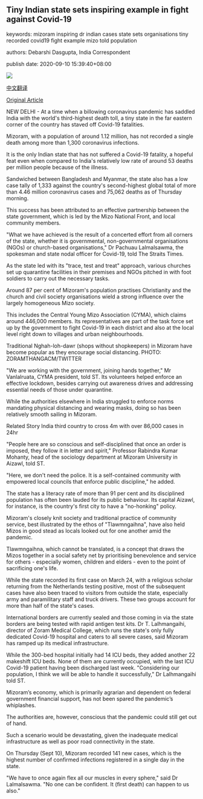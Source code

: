 ## Tiny Indian state sets inspiring example in fight against Covid-19

keywords: mizoram inspiring dr indian cases state sets organisations tiny recorded covid19 fight example mizo told population

authors: Debarshi Dasgupta, India Correspondent

publish date: 2020-09-10 15:39:40+08:00

![](https://www.straitstimes.com/sites/default/files/styles/x_large/public/articles/2020/09/10/eb_india_100920.jpg?itok=0-g68Gbs)

[中文翻译](Tiny%20Indian%20state%20sets%20inspiring%20example%20in%20fight%20against%20Covid-19_zh.md)

[Original Article](https://www.straitstimes.com/asia/south-asia/tiny-indian-state-sets-inspiring-example-in-fight-against-covid-19)

NEW DELHI - At a time when a billowing coronavirus pandemic has saddled India with the world's third-highest death toll, a tiny state in the far eastern corner of the country has staved off Covid-19 fatalities.

Mizoram, with a population of around 1.12 million, has not recorded a single death among more than 1,300 coronavirus infections.

It is the only Indian state that has not suffered a Covid-19 fatality, a hopeful feat even when compared to India's relatively low rate of around 53 deaths per million people because of the illness.

Sandwiched between Bangladesh and Myanmar, the state also has a low case tally of 1,333 against the country's second-highest global total of more than 4.46 million coronavirus cases and 75,062 deaths as of Thursday morning.

This success has been attributed to an effective partnership between the state government, which is led by the Mizo National Front, and local community members.

"What we have achieved is the result of a concerted effort from all corners of the state, whether it is governmental, non-governmental organisations (NGOs) or church-based organisations," Dr Pachuau Lalmalsawma, the spokesman and state nodal officer for Covid-19, told The Straits Times.

As the state led with its "trace, test and treat" approach, various churches set up quarantine facilities in their premises and NGOs pitched in with foot soldiers to carry out the necessary tasks.

Around 87 per cent of Mizoram's population practises Christianity and the church and civil society organisations wield a strong influence over the largely homogeneous Mizo society.

This includes the Central Young Mizo Association (CYMA), which claims around 446,000 members. Its representatives are part of the task force set up by the government to fight Covid-19 in each district and also at the local level right down to villages and urban neighbourhoods.



Traditional Nghah-loh-dawr (shops without shopkeepers) in Mizoram have become popular as they encourage social distancing. PHOTO: ZORAMTHANGACM/TWITTER



"We are working with the government, joining hands together," Mr Vanlalruata, CYMA president, told ST. Its volunteers helped enforce an effective lockdown, besides carrying out awareness drives and addressing essential needs of those under quarantine.

While the authorities elsewhere in India struggled to enforce norms mandating physical distancing and wearing masks, doing so has been relatively smooth sailing in Mizoram.

Related Story India third country to cross 4m with over 86,000 cases in 24hr

"People here are so conscious and self-disciplined that once an order is imposed, they follow it in letter and spirit," Professor Rabindra Kumar Mohanty, head of the sociology department at Mizoram University in Aizawl, told ST.

"Here, we don't need the police. It is a self-contained community with empowered local councils that enforce public discipline," he added.

The state has a literacy rate of more than 91 per cent and its disciplined population has often been lauded for its public behaviour. Its capital Aizawl, for instance, is the country's first city to have a "no-honking" policy.

Mizoram's closely knit society and traditional practice of community service, best illustrated by the ethos of "Tlawmngaihna", have also held Mizos in good stead as locals looked out for one another amid the pandemic.

Tlawmngaihna, which cannot be translated, is a concept that draws the Mizos together in a social safety net by prioritising benevolence and service for others - especially women, children and elders - even to the point of sacrificing one's life.

While the state recorded its first case on March 24, with a religious scholar returning from the Netherlands testing positive, most of the subsequent cases have also been traced to visitors from outside the state, especially army and paramilitary staff and truck drivers. These two groups account for more than half of the state's cases.

International borders are currently sealed and those coming in via the state borders are being tested with rapid antigen test kits. Dr T. Lalhmangaihi, director of Zoram Medical College, which runs the state's only fully dedicated Covid-19 hospital and caters to all severe cases, said Mizoram has ramped up its medical infrastructure.

While the 300-bed hospital initially had 14 ICU beds, they added another 22 makeshift ICU beds. None of them are currently occupied, with the last ICU Covid-19 patient having been discharged last week. "Considering our population, I think we will be able to handle it successfully," Dr Lalhmangaihi told ST.

Mizoram’s economy, which is primarily agrarian and dependent on federal government financial support, has not been spared the pandemic’s whiplashes.

The authorities are, however, conscious that the pandemic could still get out of hand.

Such a scenario would be devastating, given the inadequate medical infrastructure as well as poor road connectivity in the state.

On Thursday (Sept 10), Mizoram recorded 141 new cases, which is the highest number of confirmed infections registered in a single day in the state.

"We have to once again flex all our muscles in every sphere," said Dr Lalmalsawma. "No one can be confident. It (first death) can happen to us also."